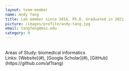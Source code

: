 ```yaml
---
layout: team-member
name: Andy Tang
title: Lab member since 2016, Ph.D. Graduated in 2021
picture: /images/profile/andy-tang.jpg
email: tangfeng@msu.edu
category: 9
---
```


<br/>
Areas of Study: biomedical informatics
<br/>
Links: [Website](#), [Google Scholar](#), [GitHub](https://github.com/af1tang)
